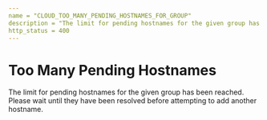 ```yaml
---
name = "CLOUD_TOO_MANY_PENDING_HOSTNAMES_FOR_GROUP"
description = "The limit for pending hostnames for the given group has been reached. Please wait until they have been resolved before attempting to add another hostname."
http_status = 400
---
```


# Too Many Pending Hostnames

The limit for pending hostnames for the given group has been reached. Please wait until they have been resolved before attempting to add another hostname.
